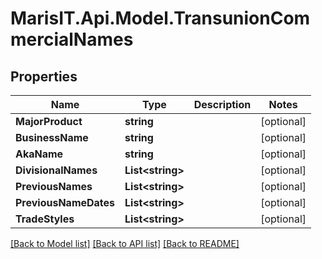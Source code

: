 
# MarisIT.Api.Model.TransunionCommercialNames

## Properties

Name | Type | Description | Notes
------------ | ------------- | ------------- | -------------
**MajorProduct** | **string** |  | [optional] 
**BusinessName** | **string** |  | [optional] 
**AkaName** | **string** |  | [optional] 
**DivisionalNames** | **List&lt;string&gt;** |  | [optional] 
**PreviousNames** | **List&lt;string&gt;** |  | [optional] 
**PreviousNameDates** | **List&lt;string&gt;** |  | [optional] 
**TradeStyles** | **List&lt;string&gt;** |  | [optional] 

[[Back to Model list]](../README.md#documentation-for-models)
[[Back to API list]](../README.md#documentation-for-api-endpoints)
[[Back to README]](../README.md)

